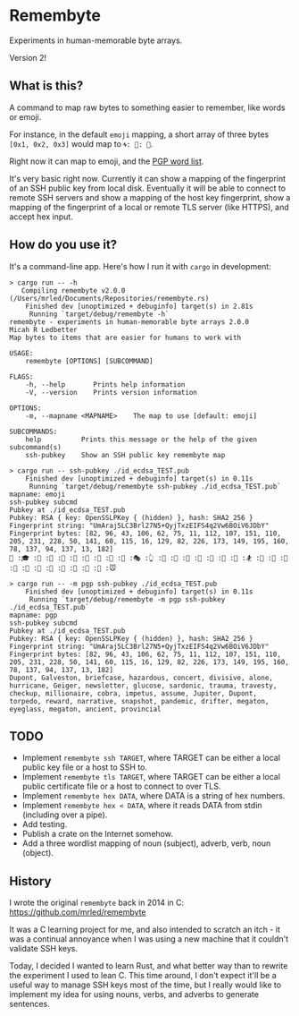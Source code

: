 # Remembyte

Experiments in human-memorable byte arrays.

Version 2!

## What is this?

A command to map raw bytes to something easier to remember, like words or emoji.

For instance, in the default `emoji` mapping, a short array of three bytes `[0x1, 0x2, 0x3]` would map to `🌀: 🌂: 🌅`.

Right now it can map to emoji, and the [PGP word list](https://en.wikipedia.org/wiki/PGP_word_list).

It's very basic right now. Currently it can show a mapping of the fingerprint of an SSH public key from local disk. Eventually it will be able to connect to remote SSH servers and show a mapping of the host key fingerprint, show a mapping of the fingerprint of a local or remote TLS server (like HTTPS), and accept hex input.

## How do you use it?

It's a command-line app. Here's how I run it with `cargo` in development:

```
> cargo run -- -h
   Compiling remembyte v2.0.0 (/Users/mrled/Documents/Repositories/remembyte.rs)
    Finished dev [unoptimized + debuginfo] target(s) in 2.81s
     Running `target/debug/remembyte -h`
remembyte - experiments in human-memorable byte arrays 2.0.0
Micah R Ledbetter
Map bytes to items that are easier for humans to work with

USAGE:
    remembyte [OPTIONS] [SUBCOMMAND]

FLAGS:
    -h, --help       Prints help information
    -V, --version    Prints version information

OPTIONS:
    -m, --mapname <MAPNAME>    The map to use [default: emoji]

SUBCOMMANDS:
    help          Prints this message or the help of the given subcommand(s)
    ssh-pubkey    Show an SSH public key remembyte map

> cargo run -- ssh-pubkey ./id_ecdsa_TEST.pub
    Finished dev [unoptimized + debuginfo] target(s) in 0.11s
     Running `target/debug/remembyte ssh-pubkey ./id_ecdsa_TEST.pub`
mapname: emoji
ssh-pubkey subcmd
Pubkey at ./id_ecdsa_TEST.pub
Pubkey: RSA { key: OpenSSLPKey { (hidden) }, hash: SHA2_256 }
Fingerprint string: "UmAraj5LC3Brl27N5+QyjTxzEIFS4q2Vw6BOiV6JDbY"
Fingerprint bytes: [82, 96, 43, 106, 62, 75, 11, 112, 107, 151, 110, 205, 231, 228, 50, 141, 60, 115, 16, 129, 82, 226, 173, 149, 195, 160, 78, 137, 94, 137, 13, 182]
🎁 :🎓 :🍔 :🎩 :🍪 :🍷 :🌳 :🎯 :🎪 :🐎 :🎭 :👆 :👠 :👝 :🍞 :🐄 :🍨 :🎲 :🌹 :🏂 :🎁 :👛 :🐤 :🐌 :🐺 :🐗 :🍺 :🐀 :🎏 :🐀 :🌵 :🐭

> cargo run -- -m pgp ssh-pubkey ./id_ecdsa_TEST.pub
    Finished dev [unoptimized + debuginfo] target(s) in 0.11s
     Running `target/debug/remembyte -m pgp ssh-pubkey ./id_ecdsa_TEST.pub`
mapname: pgp
ssh-pubkey subcmd
Pubkey at ./id_ecdsa_TEST.pub
Pubkey: RSA { key: OpenSSLPKey { (hidden) }, hash: SHA2_256 }
Fingerprint string: "UmAraj5LC3Brl27N5+QyjTxzEIFS4q2Vw6BOiV6JDbY"
Fingerprint bytes: [82, 96, 43, 106, 62, 75, 11, 112, 107, 151, 110, 205, 231, 228, 50, 141, 60, 115, 16, 129, 82, 226, 173, 149, 195, 160, 78, 137, 94, 137, 13, 182]
Dupont, Galveston, briefcase, hazardous, concert, divisive, alone, hurricane, Geiger, newsletter, glucose, sardonic, trauma, travesty, checkup, millionaire, cobra, impetus, assume, Jupiter, Dupont, torpedo, reward, narrative, snapshot, pandemic, drifter, megaton, eyeglass, megaton, ancient, provincial
```

## TODO

- Implement `remembyte ssh TARGET`, where TARGET can be either a local public key file or a host to SSH to.
- Implement `remembyte tls TARGET`, where TARGET can be either a local public certificate file or a host to connect to over TLS.
- Implement `remembyte hex DATA`, where DATA is a string of hex numbers.
- Implement `remembyte hex < DATA`, where it reads DATA from stdin (including over a pipe).
- Add testing.
- Publish a crate on the Internet somehow.
- Add a three wordlist mapping of noun (subject), adverb, verb, noun (object).

## History

I wrote the original `remembyte` back in 2014 in C: <https://github.com/mrled/remembyte>

It was a C learning project for me, and also intended to scratch an itch - it was a continual annoyance when I was using a new machine that it couldn't validate SSH keys.

Today, I decided I wanted to learn Rust, and what better way than to rewrite the experiment I used to lean C. This time around, I don't expect it'll be a useful way to manage SSH keys most of the time, but I really would like to implement my idea for using nouns, verbs, and adverbs to generate sentences.
